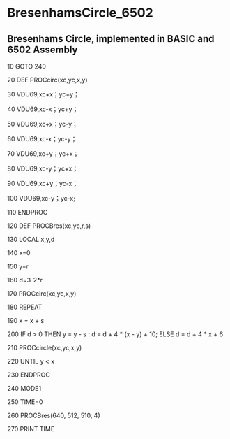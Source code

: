 # BresenhamsCircle_6502
## Bresenhams Circle, implemented in BASIC and 6502 Assembly

10 GOTO 240

20 DEF PROCcirc(xc,yc,x,y)

30 VDU69,xc+x；yc+y；

40 VDU69,xc-x；yc+y；

50 VDU69,xc+x；yc-y；

60 VDU69,xc-x；yc-y；

70 VDU69,xc+y；yc+x；

80 VDU69,xc-y；yc+x；

90 VDU69,xc+y；yc-x；

100 VDU69,xc-y；yc-x;

110 ENDPROC

120 DEF PROCBres(xc,yc,r,s)

130 LOCAL x,y,d

140 x=0

150 y=r

160 d=3-2*r

170 PROCcirc(xc,yc,x,y)

180 REPEAT

190 x = x + s

200 IF d > 0 THEN y = y - s : d = d + 4 * (x - y) + 10; ELSE d = d + 4 * x + 6

210 PROCcircle(xc,yc,x,y)

220 UNTIL y < x

230 ENDPROC

240 MODE1

250 TIME=0

260 PROCBres(640, 512, 510, 4)

270 PRINT TIME
